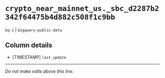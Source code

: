 # `crypto_near_mainnet_us._sbc_d2287b2342f64475b4d882c508f1c9bb`
`bq-1` | `bigquery-public-data`

## Column details
* [TIMESTAMP] `last_update`

-------------------------------------------------------------------------------
*Do not make edits above this line.*
